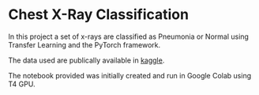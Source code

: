 # Chest X-Ray Classification

In this project a set of x-rays are classified as Pneumonia or Normal using Transfer Learning  and the PyTorch framework.

The data used are publically available in [kaggle](https://www.kaggle.com/datasets/paultimothymooney/chest-xray-pneumonia).

The notebook provided was initially created and run in Google Colab using T4 GPU.
